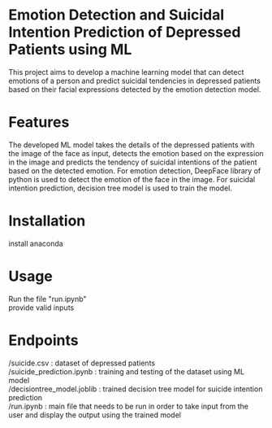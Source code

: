 # Emotion Detection and Suicidal Intention Prediction of Depressed Patients using ML

This project aims to develop a machine learning model that can detect emotions of a person and predict suicidal tendencies in depressed patients based on their facial expressions detected by the emotion detection model.

# Features

The developed ML model takes the details of the depressed patients with the image of the face as input, detects the emotion based on the expression in the image and predicts the tendency of suicidal intentions of the patient based on the detected emotion.
For emotion detection, DeepFace library of python is used to detect the emotion of the face in the image.
For suicidal intention prediction, decision tree model is used to train the model.

# Installation

install anaconda

# Usage

Run the file "run.ipynb"<br />
provide valid inputs

# Endpoints
/suicide.csv : dataset of depressed patients<br />
/suicide_prediction.ipynb : training and testing of the dataset using ML model<br />
/decisiontree_model.joblib : trained decision tree model for suicide intention prediction<br />
/run.ipynb : main file that needs to be run in order to take input from the user and display the output using the trained model<br />
